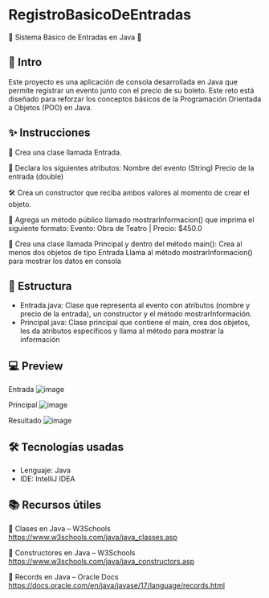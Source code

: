 # RegistroBasicoDeEntradas
🏥 Sistema Básico de Entradas en Java 🏥

## 📌 Intro 
Este proyecto es una aplicación de consola desarrollada en Java que permite registrar un evento junto con el precio de su boleto. Este reto está diseñado para reforzar los conceptos básicos de la Programación Orientada a Objetos (POO) en Java.

## ✨ Instrucciones
🎫 Crea una clase llamada Entrada.

🧱 Declara los siguientes atributos:
Nombre del evento (String)
Precio de la entrada (double)

🛠️ Crea un constructor que reciba ambos valores al momento de crear el objeto.

📢 Agrega un método público llamado mostrarInformacion() que imprima el siguiente formato:
Evento: Obra de Teatro | Precio: $450.0

🧪 Crea una clase llamada Principal y dentro del método main():
Crea al menos dos objetos de tipo Entrada
Llama al método mostrarInformacion() para mostrar los datos en consola

## 📂 Estructura 
- Entrada.java: Clase que representa al evento con atributos (nombre y precio de la entrada), un constructor y el método mostrarInformación. 
- Principal.java: Clase principal que contiene el main, crea dos objetos, les da atributos específicos y llama al método para mostrar la información

##  💻 Preview
Entrada
![image](https://github.com/user-attachments/assets/ec8024af-9c15-44e7-9534-36b215757b38)

Principal
![image](https://github.com/user-attachments/assets/c85e9fce-2dab-49ce-9a47-759283c56af6)

Resultado
![image](https://github.com/user-attachments/assets/87c405cd-14b8-411c-a001-2d1ebb2f4f9a)

## 🛠️ Tecnologías usadas
* Lenguaje: Java
* IDE: IntelliJ IDEA

## 📚 Recursos útiles
🔗 Clases en Java – W3Schools 
https://www.w3schools.com/java/java_classes.asp 

🔗 Constructores en Java – W3Schools https://www.w3schools.com/java/java_constructors.asp 

🔗 Records en Java – Oracle Docs https://docs.oracle.com/en/java/javase/17/language/records.html 


   
